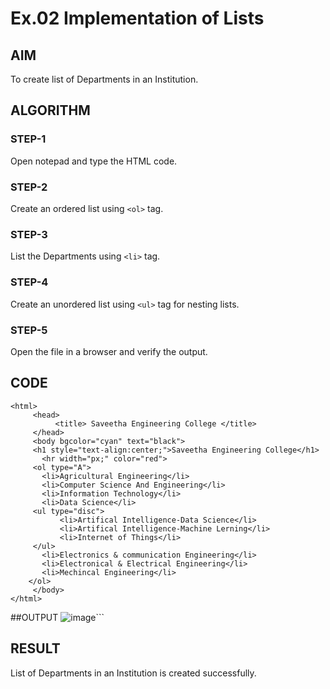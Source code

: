 # Ex.02 Implementation of Lists
## AIM
  To create list of Departments in an Institution.

## ALGORITHM
### STEP-1
  Open notepad and type the HTML code.

### STEP-2
  Create an ordered list using ```<ol>``` tag.

### STEP-3
  List the Departments using ```<li>``` tag.

### STEP-4
  Create an unordered list using ```<ul>``` tag for nesting lists.

### STEP-5
  Open the file in a browser and verify the output.
  
## CODE
```
<html>
     <head>
          <title> Saveetha Engineering College </title>
     </head>
     <body bgcolor="cyan" text="black">
     <h1 style="text-align:center;">Saveetha Engineering College</h1>
       <hr width="px;" color="red">
     <ol type="A">
       <li>Agricultural Engineering</li>
       <li>Computer Science And Engineering</li>
       <li>Information Technology</li>
       <li>Data Science</li>
     <ul type="disc">
           <li>Artifical Intelligence-Data Science</li>
           <li>Artifical Intelligence-Machine Lerning</li>
           <li>Internet of Things</li>
     </ul>
       <li>Electronics & communication Engineering</li>
       <li>Electronical & Electrical Engineering</li>
       <li>Mechincal Engineering</li>
    </ol>
     </body>
</html>
```
##OUTPUT
![image](https://user-images.githubusercontent.com/127816678/229269568-cd2ab61a-21b5-468e-adac-ad5aab69be8b.png)```

## RESULT
  List of Departments in an Institution is created successfully.
